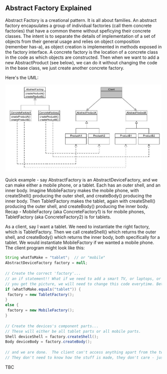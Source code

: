 Abstract Factory Explained
--------------------------

Abstract Factory is a creational pattern.  It is all about families.  An abstract factory encapsulates a group of individual factories (call them concrete factories) that have a common theme without speficying their concrete classes.  The intent is to separate the details of implementation of a set of objects from their general usage and relies on object composition (remember has-a), as object creation is implemented in methods exposed in the factory interface.  A concrete factory is the location of a concrete class in the code as which objects are constructed.  Then when we want to add a new AbstractProduct (see below), we can do it without changing the code in the base class, we just create another concrete factory.  

Here's the UML:

![Abstract Factory UML](screenshots/abstract1.png "Abstract Factory UML")

Quick example - say AbstractFactory is an AbstractDeviceFactory, and we can make either a mobile phone, or a tablet.  Each has an outer shell, and an inner body.  Imagine MobileFactory makes the mobile phone, with createShell() producing the outer shell, and createBody() producing the inner body.  Then TabletFactory makes the tablet, again with createShell() producing the outer shell, and createBody() producing the inner body.  Recap - MobileFactory (aka ConcreteFactory1) is for mobile phones, TabletFactory (aka ConcreteFactory2) is for tablets.

As a client, say I want a tablet.  We need to instantiate the right factory, which is TabletFactory.  Then we call createShell() which returns the outer shell, and createBody() which returns the inner body, both specifically for a tablet.  We would instantiate MobileFactory if we wanted a mobile phone.  The client program might look like this:

```java
String whatToMake = "tablet";  // or "mobile"
AbstractDeviceFactory factory = null;

// Create the correct 'factory'... 
// an if statement!! What if we need to add a smart TV, or laptops, or wearables, or...
// you get the picture, we will need to change this code everytime. Better to use an argument in truth.  Anyhow...
if (whatToMake.equals("tablet")) { 
 factory = new TabletFactory(); 
} 
else { 
 factory = new MobileFactory();
}

// Create the devices's component parts... 
// These will either be all tablet parts or all mobile parts. 
Shell deviceShell = factory.createShell(); 
Body deviceBody = factory.createBody(); 

// and we are done.  The client can't access anything apart from the two methods in the instantiated factory.
// They don't need to know how the stuff is made, they don't care - just get me the parts.
```
TBC

